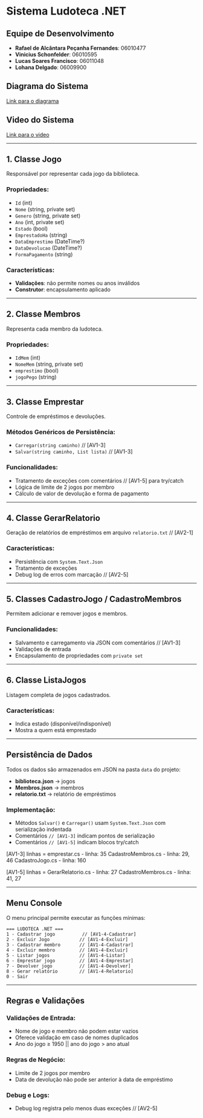 # Sistema Ludoteca .NET

## Equipe de Desenvolvimento
- **Rafael de Alcântara Peçanha Fernandes**: 06010477
- **Vinicius Schonfelder**: 06010595
- **Lucas Soares Francisco**: 06011048
- **Lohana Delgado**: 06009900

## Diagrama do Sistema
[Link para o diagrama](https://drive.google.com/file/d/1MUU0Vlw6h7DLvbSXrZoR-zlAHMT5Icm9/view?usp=sharing)

## Video do Sistema

[Link para o video](https://youtu.be/CXJSIICWTqQ)

---

## 1. Classe Jogo
Responsável por representar cada jogo da biblioteca.

### Propriedades:
- `Id` (int)
- `Nome` (string, private set)
- `Genero` (string, private set)
- `Ano` (int, private set)
- `Estado` (bool)
- `EmprestadoHa` (string)
- `DataEmprestimo` (DateTime?)
- `DataDevolucao` (DateTime?)
- `FormaPagamento` (string)

### Características:
- **Validações**: não permite nomes ou anos inválidos
- **Construtor**: encapsulamento aplicado

---

## 2. Classe Membros
Representa cada membro da ludoteca.

### Propriedades:
- `IdMem` (int)
- `NomeMem` (string, private set)
- `emprestimo` (bool)
- `jogoPego` (string)

---

## 3. Classe Emprestar
Controle de empréstimos e devoluções.

### Métodos Genéricos de Persistência:
- `Carregar(string caminho)` // [AV1-3]
- `Salvar(string caminho, List lista)` // [AV1-3]

### Funcionalidades:
- Tratamento de exceções com comentários // [AV1-5] para try/catch
- Lógica de limite de 2 jogos por membro
- Cálculo de valor de devolução e forma de pagamento

---

## 4. Classe GerarRelatorio
Geração de relatórios de empréstimos em arquivo `relatorio.txt` // [AV2-1]

### Características:
- Persistência com `System.Text.Json`
- Tratamento de exceções
- Debug log de erros com marcação // [AV2-5]

---

## 5. Classes CadastroJogo / CadastroMembros
Permitem adicionar e remover jogos e membros.

### Funcionalidades:
- Salvamento e carregamento via JSON com comentários // [AV1-3]
- Validações de entrada
- Encapsulamento de propriedades com `private set`

---

## 6. Classe ListaJogos
Listagem completa de jogos cadastrados.

### Características:
- Indica estado (disponível/indisponível)
- Mostra a quem está emprestado

---

## Persistência de Dados
Todos os dados são armazenados em JSON na pasta `data` do projeto:

- **biblioteca.json** → jogos
- **Membros.json** → membros  
- **relatorio.txt** → relatório de empréstimos

### Implementação:
- Métodos `Salvar()` e `Carregar()` usam `System.Text.Json` com serialização indentada
- Comentários `// [AV1-3]` indicam pontos de serialização
- Comentários `// [AV1-5]` indicam blocos try/catch

[AV1-3] linhas = 
emprestar.cs - linha: 35
CadastroMembros.cs - linha: 29, 46
CadastroJogo.cs - linha: 160

[AV1-5] linhas =
GerarRelatorio.cs - linha: 27
CadastroMembros.cs - linha: 41, 27

---

## Menu Console
O menu principal permite executar as funções mínimas:

```
=== LUDOTECA .NET ===
1 - Cadastrar jogo          // [AV1-4-Cadastrar]
2 - Excluir Jogo           // [AV1-4-Excluir]
3 - Cadastrar membro       // [AV1-4-Cadastrar]
4 - Excluir membro         // [AV1-4-Excluir]
5 - Listar jogos           // [AV1-4-Listar]
6 - Emprestar jogo         // [AV1-4-Emprestar]
7 - Devolver jogo          // [AV1-4-Devolver]
8 - Gerar relatório        // [AV1-4-Relatorio]
0 - Sair
```

---

## Regras e Validações

### Validações de Entrada:
- Nome de jogo e membro não podem estar vazios
- Oferece validação em caso de nomes duplicados
- Ano do jogo ≥ 1950 || ano do jogo > ano atual


### Regras de Negócio:
- Limite de 2 jogos por membro
- Data de devolução não pode ser anterior à data de empréstimo

### Debug e Logs:
- Debug log registra pelo menos duas exceções // [AV2-5]






